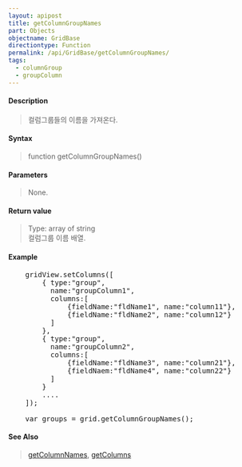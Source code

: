 ```yaml
---
layout: apipost
title: getColumnGroupNames
part: Objects
objectname: GridBase
directiontype: Function
permalink: /api/GridBase/getColumnGroupNames/
tags:
  - columnGroup
  - groupColumn
---
```



#### Description

> 컬럼그룹들의 이름을 가져온다.

#### Syntax

> function getColumnGroupNames()

#### Parameters

> None.

#### Return value

> Type: array of string  
> 컬럼그룹 이름 배열.

#### Example

<pre class="prettyprint">
    gridView.setColumns([
    	{ type:"group",
    	  name:"groupColumn1",
    	  columns:[
    	      {fieldName:"fldName1", name:"column11"},
    	      {fieldName:"fldName2", name:"column12"}
    	  ]
    	},
    	{ type:"group",
    	  name:"groupColumn2",
    	  columns:[
    	      {fieldName:"fldName3", name:"column21"},
    	      {fieldNaem:"fldName4", name:"column22"}
    	  ]
    	}
        ....
    ]);

    var groups = grid.getColumnGroupNames();
</pre>

#### See Also
> [getColumnNames](/api/GridBase/getColumnNames), [getColumns](/api/GridBase/getColumns)